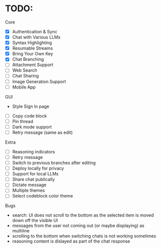 

# TODO: 

Core 
- [x] Authentication & Sync
- [x] Chat with Various LLMs
- [x] Syntax Highlighting
- [x] Resumable Streams
- [x] Bring Your Own Key
- [x] Chat Branching
- [ ] Attachment Support
- [ ] Web Search
- [ ] Chat Sharing
- [ ] Image Generation Support
- [ ] Mobile App

GUI
- Style Sign In page
- [ ] Copy code block
- [ ] Pin thread
- [ ] Dark mode support
- [ ] Retry message (same as edit)

Extra
- [ ] Reasoning indicators
- [ ] Retry message
- [ ] Switch to previous branches after editing
- [ ] Deploy locally for privacy
- [ ] Support for local LLMs
- [ ] Share chat publically
- [ ] Dictate message
- [ ] Multiple themes 
- [ ] Select codeblock color theme

Bugs
- search: UI does not scroll to the bottom as the selected item is moved down off the visible UI
- messages from the user not coming out (or maybe displaying) as multiline 
- scrolling to the bottom when switching chats is not working sometimes
- reasoning content is dislayed as part of the chat response